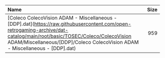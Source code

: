 |Name|Size|
|:---|---:|
|[Coleco ColecoVision ADAM - Miscellaneous - [DDP].dat](https://raw.githubusercontent.com/open-retrogaming-archive/dat-catalog/main/root/basic/TOSEC/Coleco/ColecoVision ADAM/Miscellaneous/[DDP]/Coleco ColecoVision ADAM - Miscellaneous - [DDP].dat)|959|
